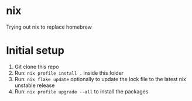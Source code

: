 # nix
Trying out nix to replace homebrew

# Initial setup
1. Git clone this repo
2. Run: ```nix profile install .``` inside this folder
3. Run: ```nix flake update``` optionally to update the lock file to the latest nix unstable release
4. Run: ```nix profile upgrade --all``` to install the packages
